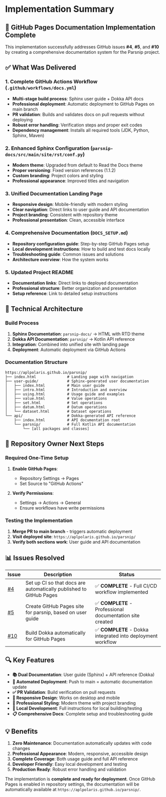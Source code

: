 # Implementation Summary

## 🎉 GitHub Pages Documentation Implementation Complete

This implementation successfully addresses GitHub issues **#4**, **#5**, and **#10** by creating a comprehensive documentation system for the Parsnip project.

## ✅ What Was Delivered

### 1. Complete GitHub Actions Workflow (`.github/workflows/docs.yml`)
- **Multi-stage build process**: Sphinx user guide + Dokka API docs
- **Professional deployment**: Automatic deployment to GitHub Pages on main branch
- **PR validation**: Builds and validates docs on pull requests without deploying
- **Robust error handling**: Verification steps and proper exit codes
- **Dependency management**: Installs all required tools (JDK, Python, Sphinx, Maven)

### 2. Enhanced Sphinx Configuration (`parsnip-docs/src/main/site/rst/conf.py`)
- **Modern theme**: Upgraded from default to Read the Docs theme
- **Proper versioning**: Fixed version references (1.1.2) 
- **Custom branding**: Project colors and styling
- **Professional appearance**: Improved titles and navigation

### 3. Unified Documentation Landing Page
- **Responsive design**: Mobile-friendly with modern styling
- **Clear navigation**: Direct links to user guide and API documentation
- **Project branding**: Consistent with repository theme
- **Professional presentation**: Clean, accessible interface

### 4. Comprehensive Documentation (`DOCS_SETUP.md`)
- **Repository configuration guide**: Step-by-step GitHub Pages setup
- **Local development instructions**: How to build and test docs locally
- **Troubleshooting guide**: Common issues and solutions
- **Architecture overview**: How the system works

### 5. Updated Project README
- **Documentation links**: Direct links to deployed documentation
- **Professional structure**: Better organization and presentation
- **Setup reference**: Link to detailed setup instructions

## 🔧 Technical Architecture

### Build Process
1. **Sphinx Documentation**: `parsnip-docs/` → HTML with RTD theme
2. **Dokka API Documentation**: `parsnip/` → Kotlin API reference
3. **Integration**: Combined into unified site with landing page
4. **Deployment**: Automatic deployment via GitHub Actions

### Documentation Structure
```
https://aplpolaris.github.io/parsnip/
├── index.html              # Landing page with navigation
├── user-guide/             # Sphinx-generated user documentation
│   ├── index.html          # Main user guide
│   ├── intro.html          # Introduction and overview
│   ├── using.html          # Usage guide and examples
│   ├── value.html          # Value operations
│   ├── set.html            # Set operations
│   ├── datum.html          # Datum operations
│   └── dataset.html        # Dataset operations
└── api/                    # Dokka-generated API reference
    ├── index.html          # API documentation root
    └── parsnip/            # Full Kotlin API documentation
        └── [all packages and classes]
```

## 🚀 Repository Owner Next Steps

### Required One-Time Setup
1. **Enable GitHub Pages**:
   - Repository Settings → Pages
   - Set Source to "GitHub Actions"

2. **Verify Permissions**:
   - Settings → Actions → General  
   - Ensure workflows have write permissions

### Testing the Implementation
1. **Merge PR to main branch** - triggers automatic deployment
2. **Visit deployed site**: `https://aplpolaris.github.io/parsnip/`
3. **Verify both sections work**: User guide and API documentation

## 📊 Issues Resolved

| Issue | Description | Status |
|-------|-------------|---------|
| [#4](https://github.com/aplpolaris/parsnip/issues/4) | Set up CI so that docs are automatically published to GitHub Pages | ✅ **COMPLETE** - Full CI/CD workflow implemented |
| [#5](https://github.com/aplpolaris/parsnip/issues/5) | Create GitHub Pages site for parsnip, based on user guide | ✅ **COMPLETE** - Professional documentation site created |
| [#10](https://github.com/aplpolaris/parsnip/issues/10) | Build Dokka automatically for GitHub Pages | ✅ **COMPLETE** - Dokka integrated into deployment workflow |

## 🔍 Key Features

- **📚 Dual Documentation**: User guide (Sphinx) + API reference (Dokka)
- **🚀 Automated Deployment**: Push to main = automatic documentation update
- **✅ PR Validation**: Build verification on pull requests
- **📱 Responsive Design**: Works on desktop and mobile
- **🎨 Professional Styling**: Modern theme with project branding
- **🔧 Local Development**: Full instructions for local building/testing
- **📋 Comprehensive Docs**: Complete setup and troubleshooting guide

## 💡 Benefits

1. **Zero Maintenance**: Documentation automatically updates with code changes
2. **Professional Appearance**: Modern, responsive, accessible design
3. **Complete Coverage**: Both usage guide and full API reference
4. **Developer Friendly**: Easy local development and testing
5. **Production Ready**: Robust error handling and validation

The implementation is **complete and ready for deployment**. Once GitHub Pages is enabled in repository settings, the documentation will be automatically available at `https://aplpolaris.github.io/parsnip/`.